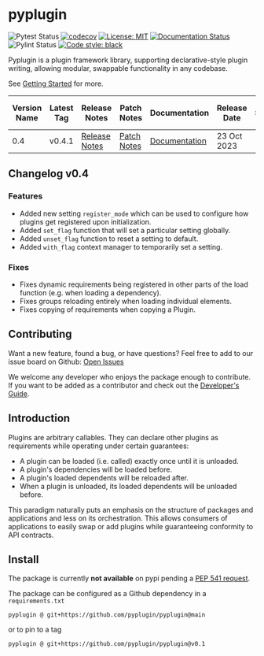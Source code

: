 # pyplugin
![Pytest Status](https://github.com/pyplugin/pyplugin/actions/workflows/pytest.yml/badge.svg)
[![codecov](https://codecov.io/github/pyplugin/pyplugin/branch/main/graph/badge.svg?token=1PH1NHTGXP)](https://codecov.io/github/pyplugin/pyplugin)
[![License: MIT](https://img.shields.io/badge/License-MIT-blue.svg)](https://raw.githubusercontent.com/pyplugin/pyplugin/main/LICENSE)
[![Documentation Status](https://readthedocs.org/projects/pyplugin/badge/?version=stable)](https://pyplugin.readthedocs.io/en/stable/?badge=stable)
![Pylint Status](https://github.com/pyplugin/pyplugin/actions/workflows/pylint.yml/badge.svg)
[![Code style: black](https://img.shields.io/badge/code%20style-black-000000.svg)](https://github.com/psf/black)

Pyplugin is a plugin framework library, supporting declarative-style plugin writing, allowing modular, swappable
functionality in any codebase. 

See
[Getting Started](https://pyplugin.readthedocs.io/en/latest/getting_started.html) for more.


| Version Name | Latest Tag | Release Notes                                                             | Patch Notes                                                             | Documentation                                            | Release Date | End Support Date |
|--------------|------------|---------------------------------------------------------------------------|-------------------------------------------------------------------------|----------------------------------------------------------|--------------|------------------|
| 0.4          | v0.4.1     | [Release Notes](https://github.com/pyplugin/pyplugin/releases/tag/v0.4.0) | [Patch Notes](https://github.com/pyplugin/pyplugin/releases/tag/v0.4.1) | [Documentation](https://pyplugin.readthedocs.io/en/0.4/) | 23 Oct 2023  |                  |


## Changelog v0.4

### Features

- Added new setting `register_mode` which can be used to configure how plugins get registered upon
  initialization.
- Added `set_flag` function that will set a particular setting globally.
- Added `unset_flag` function to reset a setting to default.
- Added `with_flag` context manager to temporarily set a setting.

### Fixes

- Fixes dynamic requirements being registered in other parts of the load function (e.g. when loading a dependency).
- Fixes groups reloading entirely when loading individual elements.
- Fixes copying of requirements when copying a Plugin.

## Contributing
Want a new feature, found a bug, or have questions? Feel free to add to our issue board on Github:
[Open Issues](https://github.com/pyplugin/pyplugin/issues>)

We welcome any developer who enjoys the package enough to contribute. 
If you want to be added as a contributor and check out the 
[Developer's Guide](https://github.com/pyplugin/pyplugin/wiki/Developer's-Guide).

## Introduction
Plugins are arbitrary callables. They can declare other plugins as requirements while operating under
certain guarantees:

- A plugin can be loaded (i.e. called) exactly once until it is unloaded.
- A plugin's dependencies will be loaded before.
- A plugin's loaded dependents will be reloaded after.
- When a plugin is unloaded, its loaded dependents will be unloaded before.

This paradigm naturally puts an emphasis on the structure of packages and applications and less on its orchestration.
This allows consumers of applications to easily swap or add plugins while guaranteeing conformity to API
contracts.

## Install
The package is currently **not available** on pypi pending a [PEP 541 request](https://github.com/pypi/support/issues/3063>).

The package can be configured as a Github dependency in a `requirements.txt`

```
pyplugin @ git+https://github.com/pyplugin/pyplugin@main
```

or to pin to a tag

```
pyplugin @ git+https://github.com/pyplugin/pyplugin@v0.1
```
